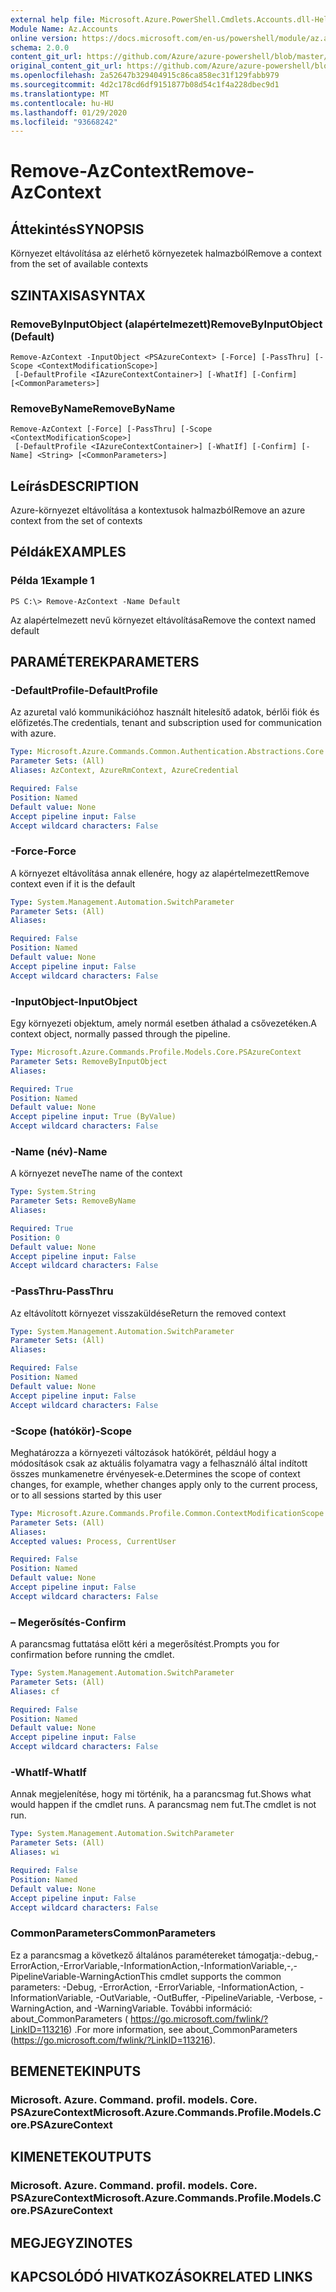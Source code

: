 ```yaml
---
external help file: Microsoft.Azure.PowerShell.Cmdlets.Accounts.dll-Help.xml
Module Name: Az.Accounts
online version: https://docs.microsoft.com/en-us/powershell/module/az.accounts/remove-azcontext
schema: 2.0.0
content_git_url: https://github.com/Azure/azure-powershell/blob/master/src/Accounts/Accounts/help/Remove-AzContext.md
original_content_git_url: https://github.com/Azure/azure-powershell/blob/master/src/Accounts/Accounts/help/Remove-AzContext.md
ms.openlocfilehash: 2a52647b329404915c86ca858ec31f129fabb979
ms.sourcegitcommit: 4d2c178cd6df9151877b08d54c1f4a228dbec9d1
ms.translationtype: MT
ms.contentlocale: hu-HU
ms.lasthandoff: 01/29/2020
ms.locfileid: "93668242"
---
```

# <span data-ttu-id="d5221-101">Remove-AzContext</span><span class="sxs-lookup"><span data-stu-id="d5221-101">Remove-AzContext</span></span>

## <span data-ttu-id="d5221-102">Áttekintés</span><span class="sxs-lookup"><span data-stu-id="d5221-102">SYNOPSIS</span></span>
<span data-ttu-id="d5221-103">Környezet eltávolítása az elérhető környezetek halmazból</span><span class="sxs-lookup"><span data-stu-id="d5221-103">Remove a context from the set of available contexts</span></span>

## <span data-ttu-id="d5221-104">SZINTAXISA</span><span class="sxs-lookup"><span data-stu-id="d5221-104">SYNTAX</span></span>

### <span data-ttu-id="d5221-105">RemoveByInputObject (alapértelmezett)</span><span class="sxs-lookup"><span data-stu-id="d5221-105">RemoveByInputObject (Default)</span></span>
```
Remove-AzContext -InputObject <PSAzureContext> [-Force] [-PassThru] [-Scope <ContextModificationScope>]
 [-DefaultProfile <IAzureContextContainer>] [-WhatIf] [-Confirm] [<CommonParameters>]
```

### <span data-ttu-id="d5221-106">RemoveByName</span><span class="sxs-lookup"><span data-stu-id="d5221-106">RemoveByName</span></span>
```
Remove-AzContext [-Force] [-PassThru] [-Scope <ContextModificationScope>]
 [-DefaultProfile <IAzureContextContainer>] [-WhatIf] [-Confirm] [-Name] <String> [<CommonParameters>]
```

## <span data-ttu-id="d5221-107">Leírás</span><span class="sxs-lookup"><span data-stu-id="d5221-107">DESCRIPTION</span></span>
<span data-ttu-id="d5221-108">Azure-környezet eltávolítása a kontextusok halmazból</span><span class="sxs-lookup"><span data-stu-id="d5221-108">Remove an azure context from the set of contexts</span></span>

## <span data-ttu-id="d5221-109">Példák</span><span class="sxs-lookup"><span data-stu-id="d5221-109">EXAMPLES</span></span>

### <span data-ttu-id="d5221-110">Példa 1</span><span class="sxs-lookup"><span data-stu-id="d5221-110">Example 1</span></span>
```
PS C:\> Remove-AzContext -Name Default
```

<span data-ttu-id="d5221-111">Az alapértelmezett nevű környezet eltávolítása</span><span class="sxs-lookup"><span data-stu-id="d5221-111">Remove the context named default</span></span>

## <span data-ttu-id="d5221-112">PARAMÉTEREK</span><span class="sxs-lookup"><span data-stu-id="d5221-112">PARAMETERS</span></span>

### <span data-ttu-id="d5221-113">-DefaultProfile</span><span class="sxs-lookup"><span data-stu-id="d5221-113">-DefaultProfile</span></span>
<span data-ttu-id="d5221-114">Az azuretal való kommunikációhoz használt hitelesítő adatok, bérlői fiók és előfizetés.</span><span class="sxs-lookup"><span data-stu-id="d5221-114">The credentials, tenant and subscription used for communication with azure.</span></span>

```yaml
Type: Microsoft.Azure.Commands.Common.Authentication.Abstractions.Core.IAzureContextContainer
Parameter Sets: (All)
Aliases: AzContext, AzureRmContext, AzureCredential

Required: False
Position: Named
Default value: None
Accept pipeline input: False
Accept wildcard characters: False
```

### <span data-ttu-id="d5221-115">-Force</span><span class="sxs-lookup"><span data-stu-id="d5221-115">-Force</span></span>
<span data-ttu-id="d5221-116">A környezet eltávolítása annak ellenére, hogy az alapértelmezett</span><span class="sxs-lookup"><span data-stu-id="d5221-116">Remove context even if it is the default</span></span>

```yaml
Type: System.Management.Automation.SwitchParameter
Parameter Sets: (All)
Aliases:

Required: False
Position: Named
Default value: None
Accept pipeline input: False
Accept wildcard characters: False
```

### <span data-ttu-id="d5221-117">-InputObject</span><span class="sxs-lookup"><span data-stu-id="d5221-117">-InputObject</span></span>
<span data-ttu-id="d5221-118">Egy környezeti objektum, amely normál esetben áthalad a csővezetéken.</span><span class="sxs-lookup"><span data-stu-id="d5221-118">A context object, normally passed through the pipeline.</span></span>

```yaml
Type: Microsoft.Azure.Commands.Profile.Models.Core.PSAzureContext
Parameter Sets: RemoveByInputObject
Aliases:

Required: True
Position: Named
Default value: None
Accept pipeline input: True (ByValue)
Accept wildcard characters: False
```

### <span data-ttu-id="d5221-119">-Name (név)</span><span class="sxs-lookup"><span data-stu-id="d5221-119">-Name</span></span>
<span data-ttu-id="d5221-120">A környezet neve</span><span class="sxs-lookup"><span data-stu-id="d5221-120">The name of the context</span></span>

```yaml
Type: System.String
Parameter Sets: RemoveByName
Aliases:

Required: True
Position: 0
Default value: None
Accept pipeline input: False
Accept wildcard characters: False
```

### <span data-ttu-id="d5221-121">-PassThru</span><span class="sxs-lookup"><span data-stu-id="d5221-121">-PassThru</span></span>
<span data-ttu-id="d5221-122">Az eltávolított környezet visszaküldése</span><span class="sxs-lookup"><span data-stu-id="d5221-122">Return the removed context</span></span>

```yaml
Type: System.Management.Automation.SwitchParameter
Parameter Sets: (All)
Aliases:

Required: False
Position: Named
Default value: None
Accept pipeline input: False
Accept wildcard characters: False
```

### <span data-ttu-id="d5221-123">-Scope (hatókör)</span><span class="sxs-lookup"><span data-stu-id="d5221-123">-Scope</span></span>
<span data-ttu-id="d5221-124">Meghatározza a környezeti változások hatókörét, például hogy a módosítások csak az aktuális folyamatra vagy a felhasználó által indított összes munkamenetre érvényesek-e.</span><span class="sxs-lookup"><span data-stu-id="d5221-124">Determines the scope of context changes, for example, whether changes apply only to the current process, or to all sessions started by this user</span></span>

```yaml
Type: Microsoft.Azure.Commands.Profile.Common.ContextModificationScope
Parameter Sets: (All)
Aliases:
Accepted values: Process, CurrentUser

Required: False
Position: Named
Default value: None
Accept pipeline input: False
Accept wildcard characters: False
```

### <span data-ttu-id="d5221-125">– Megerősítés</span><span class="sxs-lookup"><span data-stu-id="d5221-125">-Confirm</span></span>
<span data-ttu-id="d5221-126">A parancsmag futtatása előtt kéri a megerősítést.</span><span class="sxs-lookup"><span data-stu-id="d5221-126">Prompts you for confirmation before running the cmdlet.</span></span>

```yaml
Type: System.Management.Automation.SwitchParameter
Parameter Sets: (All)
Aliases: cf

Required: False
Position: Named
Default value: None
Accept pipeline input: False
Accept wildcard characters: False
```

### <span data-ttu-id="d5221-127">-WhatIf</span><span class="sxs-lookup"><span data-stu-id="d5221-127">-WhatIf</span></span>
<span data-ttu-id="d5221-128">Annak megjelenítése, hogy mi történik, ha a parancsmag fut.</span><span class="sxs-lookup"><span data-stu-id="d5221-128">Shows what would happen if the cmdlet runs.</span></span>
<span data-ttu-id="d5221-129">A parancsmag nem fut.</span><span class="sxs-lookup"><span data-stu-id="d5221-129">The cmdlet is not run.</span></span>

```yaml
Type: System.Management.Automation.SwitchParameter
Parameter Sets: (All)
Aliases: wi

Required: False
Position: Named
Default value: None
Accept pipeline input: False
Accept wildcard characters: False
```

### <span data-ttu-id="d5221-130">CommonParameters</span><span class="sxs-lookup"><span data-stu-id="d5221-130">CommonParameters</span></span>
<span data-ttu-id="d5221-131">Ez a parancsmag a következő általános paramétereket támogatja:-debug,-ErrorAction,-ErrorVariable,-InformationAction,-InformationVariable,-,-PipelineVariable-WarningAction</span><span class="sxs-lookup"><span data-stu-id="d5221-131">This cmdlet supports the common parameters: -Debug, -ErrorAction, -ErrorVariable, -InformationAction, -InformationVariable, -OutVariable, -OutBuffer, -PipelineVariable, -Verbose, -WarningAction, and -WarningVariable.</span></span> <span data-ttu-id="d5221-132">További információ: about_CommonParameters ( https://go.microsoft.com/fwlink/?LinkID=113216) .</span><span class="sxs-lookup"><span data-stu-id="d5221-132">For more information, see about_CommonParameters (https://go.microsoft.com/fwlink/?LinkID=113216).</span></span>

## <span data-ttu-id="d5221-133">BEMENETEK</span><span class="sxs-lookup"><span data-stu-id="d5221-133">INPUTS</span></span>

### <span data-ttu-id="d5221-134">Microsoft. Azure. Command. profil. models. Core. PSAzureContext</span><span class="sxs-lookup"><span data-stu-id="d5221-134">Microsoft.Azure.Commands.Profile.Models.Core.PSAzureContext</span></span>

## <span data-ttu-id="d5221-135">KIMENETEK</span><span class="sxs-lookup"><span data-stu-id="d5221-135">OUTPUTS</span></span>

### <span data-ttu-id="d5221-136">Microsoft. Azure. Command. profil. models. Core. PSAzureContext</span><span class="sxs-lookup"><span data-stu-id="d5221-136">Microsoft.Azure.Commands.Profile.Models.Core.PSAzureContext</span></span>

## <span data-ttu-id="d5221-137">MEGJEGYZI</span><span class="sxs-lookup"><span data-stu-id="d5221-137">NOTES</span></span>

## <span data-ttu-id="d5221-138">KAPCSOLÓDÓ HIVATKOZÁSOK</span><span class="sxs-lookup"><span data-stu-id="d5221-138">RELATED LINKS</span></span>
